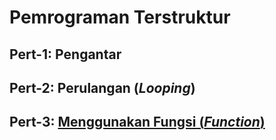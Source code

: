 # Pemrograman Terstruktur


## Pert-1: Pengantar

## Pert-2: Perulangan (*Looping*)

## Pert-3: [Menggunakan Fungsi (*Function*)](https://github.com/nurcahyobn/petruk/edit/master/README.md)

